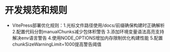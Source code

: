 # 开发规范和规则

- VitePress部署优化规则：1.光标文件路径使用/docs/前缀确保构建时正确解析 2.配置代码分割manualChunks减少包体积警告 3.添加环境变量语法高亮支持解决env语言警告 4.使用NODE_OPTIONS增加内存限制优化构建性能 5.配置chunkSizeWarningLimit=1000提高警告阈值
